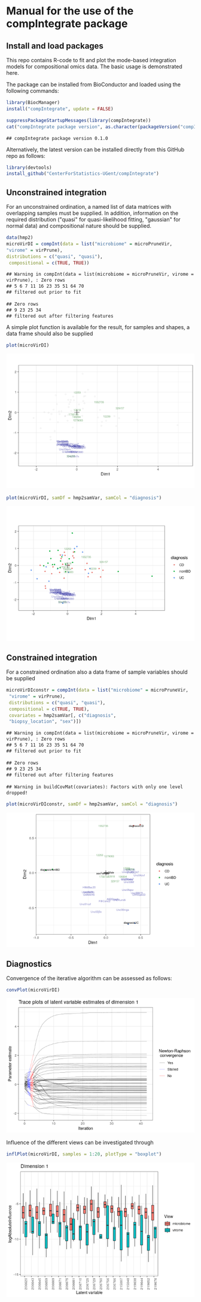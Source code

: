 
Manual for the use of the compIntegrate package
===============================================

Install and load packages
-------------------------

This repo contains R-code to fit and plot the mode-based integration models for compositional omics data. The basic usage is demonstrated here.

The package can be installed from BioConductor and loaded using the following commands:

``` r
library(BiocManager)
install("compIntegrate", update = FALSE)
```

``` r
suppressPackageStartupMessages(library(compIntegrate))
cat("compIntegrate package version", as.character(packageVersion("compIntegrate")), "\n")
```

    ## compIntegrate package version 0.1.0

Alternatively, the latest version can be installed directly from this GitHub repo as follows:

``` r
library(devtools)
install_github("CenterForStatistics-UGent/compIntegrate")
```

Unconstrained integration
-------------------------

For an unconstrained ordination, a named list of data matrices with overlapping samples must be supplied. In addition, information on the required distribution ("quasi" for quasi-likelihood fitting, "gaussian" for normal data) and compositional nature should be supplied.

``` r
data(hmp2)
microVirDI = compInt(data = list("microbiome" = microPruneVir,
"virome" = virPrune), 
distributions = c("quasi", "quasi"),
 compositional = c(TRUE, TRUE))
```

    ## Warning in compInt(data = list(microbiome = microPruneVir, virome = virPrune), : Zero rows
    ## 5 6 7 11 16 23 35 51 64 70
    ## filtered out prior to fit

    ## Zero rows
    ## 9 23 25 34
    ## filtered out after filtering features

A simple plot function is available for the result, for samples and shapes, a data frame should also be supplied

``` r
plot(microVirDI)
```

![](README_files/figure-markdown_github/simplePlot-1.png)

``` r
plot(microVirDI, samDf = hmp2samVar, samCol = "diagnosis")
```

![](README_files/figure-markdown_github/colourPlot-1.png)

Constrained integration
-----------------------

For a constrained ordination also a data frame of sample variables should be supplied

``` r
microVirDIconstr = compInt(data = list("microbiome" = microPruneVir,
 "virome" = virPrune), 
 distributions = c("quasi", "quasi"),
 compositional = c(TRUE, TRUE), 
 covariates = hmp2samVar[, c("diagnosis",
 "biopsy_location", "sex")])
```

    ## Warning in compInt(data = list(microbiome = microPruneVir, virome = virPrune), : Zero rows
    ## 5 6 7 11 16 23 35 51 64 70
    ## filtered out prior to fit

    ## Zero rows
    ## 9 23 25 34
    ## filtered out after filtering features

    ## Warning in buildCovMat(covariates): Factors with only one level dropped!

``` r
plot(microVirDIconstr, samDf = hmp2samVar, samCol = "diagnosis")
```

![](README_files/figure-markdown_github/colourPlotConstr-1.png)

Diagnostics
-----------

Convergence of the iterative algorithm can be assessed as follows:

``` r
convPlot(microVirDI)
```

![](README_files/figure-markdown_github/convPlot-1.png)

Influence of the different views can be investigated through

``` r
inflPlot(microVirDI, samples = 1:20, plotType = "boxplot")
```

![](README_files/figure-markdown_github/inflPlot-1.png)
